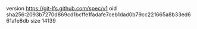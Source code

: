 version https://git-lfs.github.com/spec/v1
oid sha256:2093b7270d869cd1bcffe1fadafe7ceb1dad0b79cc221665a8b33ed661a1e8db
size 14139
